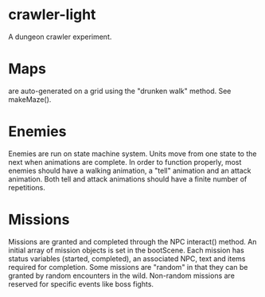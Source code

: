 # crawler-light
A dungeon crawler experiment.

# Maps
are auto-generated on a grid using the "drunken walk" method. See makeMaze().


# Enemies 
Enemies are run on state machine system. Units move from one state to the next when animations are complete.
In order to function properly, most enemies should have a walking animation, a "tell" animation and an attack animation. Both tell and attack
animations should have a finite number of repetitions.

# Missions
Missions are granted and completed through the NPC interact() method. An initial array of mission objects is set in the bootScene.
Each mission has status variables (started, completed), an associated NPC, text and items required for completion. Some missions are "random" 
in that they can be granted by random encounters in the wild. Non-random missions are reserved for specific events like boss fights.